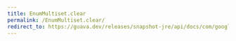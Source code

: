 ```yaml
---
title: EnumMultiset.clear
permalink: /EnumMultiset.clear/
redirect_to: https://guava.dev/releases/snapshot-jre/api/docs/com/google/common/collect/EnumMultiset.html#clear--
---
```

